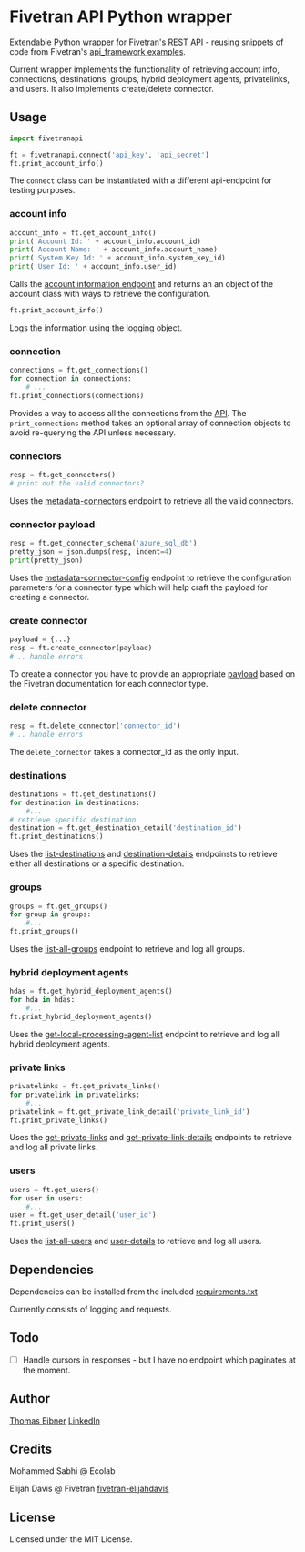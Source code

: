 # Fivetran API Python wrapper

Extendable Python wrapper for [Fivetran](https://www.fivetran.com/)'s [REST API](https://fivetran.com/docs/rest-api/api-reference/) - reusing snippets of code from Fivetran's [api_framework examples](https://github.com/fivetran/api_framework/blob/main/examples/). 

Current wrapper implements the functionality of retrieving account info, connections, destinations, groups, hybrid deployment agents, privatelinks, and users. It also implements create/delete connector.  

## Usage

```python
import fivetranapi

ft = fivetranapi.connect('api_key', 'api_secret')
ft.print_account_info()
```
The `connect` class can be instantiated with a different api-endpoint for testing purposes. 
### account info

```python
account_info = ft.get_account_info()
print('Account Id: ' + account_info.account_id)
print('Account Name: ' + account_info.account_name)
print('System Key Id: ' + account_info.system_key_id)
print('User Id: ' + account_info.user_id)
```
Calls the [account information endpoint](https://fivetran.com/docs/rest-api/api-reference/account/get-account-info) and returns an an object of the account class with ways to retrieve the configuration.

```python
ft.print_account_info()
```
Logs the information using the logging object. 

### connection

```python
connections = ft.get_connections()
for connection in connections:
    # ...
ft.print_connections(connections)
```
Provides a way to access all the connections from the [API](https://fivetran.com/docs/rest-api/api-reference/connections/list-connections). The `print_connections` method takes an optional array of connection objects to avoid re-querying the API unless necessary.

### connectors

```python
resp = ft.get_connectors()
# print out the valid connectors?
```

Uses the [metadata-connectors](https://fivetran.com/docs/rest-api/api-reference/connector-metadata/metadata-connectors) endpoint to retrieve all the valid connectors.

### connector payload

```python
resp = ft.get_connector_schema('azure_sql_db')
pretty_json = json.dumps(resp, indent=4)
print(pretty_json)
```

Uses the [metadata-connector-config](https://fivetran.com/docs/rest-api/api-reference/connector-metadata/metadata-connector-config) endpoint to retrieve the configuration parameters for a connector type which will help craft the payload for creating a connector. 

### create connector

```python
payload = {...}
resp = ft.create_connector(payload)
# .. handle errors
```
To create a connector you have to provide an appropriate [payload](https://fivetran.com/docs/rest-api/api-reference/connections/create-connection?service=azure_sql_db) based on the Fivetran documentation for each connector type. 

### delete connector

```python
resp = ft.delete_connector('connector_id')
# .. handle errors
```

The `delete_connector` takes a connector_id as the only input. 

### destinations

```python
destinations = ft.get_destinations()
for destination in destinations:
    #...
# retrieve specific destination
destination = ft.get_destination_detail('destination_id')
ft.print_destinations()
```
Uses the [list-destinations](https://fivetran.com/docs/rest-api/api-reference/destinations/list-destinations) and [destination-details](https://fivetran.com/docs/rest-api/api-reference/destinations/destination-details) endpoinsts to retrieve either all destinations or a specific destination. 

### groups

```python
groups = ft.get_groups()
for group in groups:
    #... 
ft.print_groups()
```

Uses the [list-all-groups](https://fivetran.com/docs/rest-api/api-reference/groups/list-all-groups) endpoint to retrieve and log all groups. 

### hybrid deployment agents

```python
hdas = ft.get_hybrid_deployment_agents()
for hda in hdas:
    #...
ft.print_hybrid_deployment_agents()
```

Uses the [get-local-processing-agent-list](https://fivetran.com/docs/rest-api/api-reference/hybrid-deployment-agent-management/get-local-processing-agent-list) endpoint to retrieve and log all hybrid deployment agents.

### private links

```python
privatelinks = ft.get_private_links()
for privatelink in privatelinks:
    #...
privatelink = ft.get_private_link_detail('private_link_id')
ft.print_private_links()
```

Uses the [get-private-links](https://fivetran.com/docs/rest-api/api-reference/private-links/get-private-links) and [get-private-link-details](https://fivetran.com/docs/rest-api/api-reference/private-links/get-private-link-details) endpoints to retrieve and log all private links.

### users

```python
users = ft.get_users()
for user in users:
    #...
user = ft.get_user_detail('user_id')
ft.print_users()
```

Uses the [list-all-users](https://fivetran.com/docs/rest-api/api-reference/users/list-all-users) and [user-details](https://fivetran.com/docs/rest-api/api-reference/users/user-details) to retrieve and log all users.

## Dependencies

Dependencies can be installed from the included [requirements.txt](requirements.txt)

Currently consists of logging and requests. 

## Todo 

- [ ] Handle cursors in responses - but I have no endpoint which paginates at the moment. 

## Author

[Thomas Eibner](https://github.com/thomaseibner/) [LinkedIn](https://www.linkedin.com/in/thomaseibner/)

## Credits 

Mohammed Sabhi @ Ecolab

Elijah Davis @ Fivetran [fivetran-elijahdavis](https://github.com/fivetran-elijahdavis/)

## License

Licensed under the MIT License. 